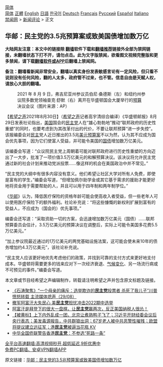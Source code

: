  <!-- 面包屑导航 --> <div class="breadcrumb"><!-- GTranslate: https://gtranslate.io/ -->  <div class="switcher notranslate">  <div class="selected">  <a href="#" onclick="return false;"> 简体</a>  </div>  <div class="option">  <a href="https://www.bannedbook.org" onclick="doGTranslate('zh-CN|zh-CN');jQuery('div.switcher div.selected a').html(jQuery(this).html());return false;" title="简体中文" class="nturl selected"> 简体</a>  <a href="https://www.bannedbook.org/zh-tw/" onclick="doGTranslate('zh-CN|zh-TW');jQuery('div.switcher div.selected a').html(jQuery(this).html());return false;" title="繁體中文" class="nturl"> 正體</a>  <a href="https://www.bannedbook.org/en/" onclick="doGTranslate('zh-CN|en');jQuery('div.switcher div.selected a').html(jQuery(this).html());return false;" title="English" class="nturl"> English</a>  <a href="https://www.bannedbook.org/ja/" onclick="doGTranslate('zh-CN|ja');jQuery('div.switcher div.selected a').html(jQuery(this).html());return false;" title="日本語" class="nturl"> 日語</a>  <a href="https://www.bannedbook.org/ko/" onclick="doGTranslate('zh-CN|ko');jQuery('div.switcher div.selected a').html(jQuery(this).html());return false;" title="한국어" class="nturl"> 한국어</a>  <a href="https://www.bannedbook.org/de/" onclick="doGTranslate('zh-CN|de');jQuery('div.switcher div.selected a').html(jQuery(this).html());return false;" title="Deutsch" class="nturl"> Deutsch</a>  <a href="https://www.bannedbook.org/fr/" onclick="doGTranslate('zh-CN|fr');jQuery('div.switcher div.selected a').html(jQuery(this).html());return false;" title="Français" class="nturl"> Français</a>  <a href="https://www.bannedbook.org/ru/" onclick="doGTranslate('zh-CN|ru');jQuery('div.switcher div.selected a').html(jQuery(this).html());return false;" title="Русский" class="nturl"> Русский</a>  <a href="https://www.bannedbook.org/es/" onclick="doGTranslate('zh-CN|es');jQuery('div.switcher div.selected a').html(jQuery(this).html());return false;" title="Español" class="nturl"> Español</a>  <a href="https://www.bannedbook.org/it/" onclick="doGTranslate('zh-CN|it');jQuery('div.switcher div.selected a').html(jQuery(this).html());return false;" title="Italiano" class="nturl"> Italiano</a>  </div>  </div>      <div class='breadcrumb-sub'><!-- Breadcrumb NavXT 6.3.0 --> <a href="https://www.bannedbook.org/" class="home">禁闻网</a> &gt; <a href="https://www.bannedbook.org/bnews/comments/" class="category">新闻评论</a> &gt; 正文</div></div><h2>华邮：民主党的3.5兆预算案或致美国债增加数万亿</h2> <p class="notice"><b>大陆网友注意：本文中的链接除 <a href="https://github.com/bannedbook/fanqiang" >翻墙</a>软件下载和<a href="https://github.com/killgcd/justmysocks/blob/master/README.md">翻墙推荐</a>链接外全部为禁网链接，未翻墙状态下打不开，请勿点击。此为文字版禁闻，欲看图文视频完整版和更多禁闻，请下载<a href="https://github.com/bannedbook/fanqiang">翻墙软件或APP</a>后翻墙上禁闻网。</p><p>备注：翻墙看新闻非常安全，翻墙以真实身份发表敏感言论有一定风险，但只看不说则没有任何风险，翻的人太多，政府管不过来，也不管。信息自由是天赋人权，请放心大胆的翻墙。</b></p>  <div class="entry"> <figure> <p><figcaption>2021 年 8 月 9 日，弗吉尼亚州参议员伯尼·桑德斯（左）和纽约州参议院多数党领袖查克·舒默（右）离开在华盛顿国会大厦举行的<a href="https://www.bannedbook.org/bnews/tag/%E9%A2%84%E7%AE%97/" class="st_tag internal_tag" rel="tag" title="标签 预算 下的日志">预算</a>决议会议（图片来源：AP）</figcaption></figure> <p>【<span class='wp_keywordlink_affiliate'><a href="https://www.soundofhope.org" title="希望之声" target="_blank">希望之声</a></span>2021年8月30日】（<a href="https://www.bannedbook.org/bnews/tag/%e5%b8%8c%e6%9c%9b%e4%b9%8b%e5%a3%b0/" class="st_tag internal_tag" rel="tag" title="标签 希望之声 下的日志">希望之声</a>记者高宇清综合编译）《华盛顿邮报》8月29日发表社论指出，<a href="https://www.bannedbook.org/bnews/tag/%e7%be%8e%e5%9b%bd/" class="st_tag internal_tag" rel="tag" title="标签 美国 下的日志">美国</a>国会的<a href="https://www.bannedbook.org/bnews/tag/%e6%b0%91%e4%b8%bb%e5%85%9a/" class="st_tag internal_tag" rel="tag" title="标签 民主党 下的日志">民主党</a>人在“雄心勃勃地”推动“联邦政府的历史性重塑”的同时，也要考虑到为其改革付出的代价，不要让联邦预算“进一步失控”。该报编委会对<a href="https://www.bannedbook.org/bnews/tag/%e6%b0%91%e4%b8%bb/" class="st_tag internal_tag" rel="tag" title="标签 民主 下的日志">民主</a>党人近日推出的3.5兆<a href="https://www.bannedbook.org/bnews/tag/%e7%be%8e%e5%85%83/" class="st_tag internal_tag" rel="tag" title="标签 美元 下的日志">美元</a><a href="https://www.bannedbook.org/bnews/tag/%E9%A2%84%E7%AE%97%E6%A1%88/" class="st_tag internal_tag" rel="tag" title="标签 预算案 下的日志">预算案</a>不以为然，认为其不应成为国会优先事项，因为它们使富人受益，并可能令美国的<a href="https://www.bannedbook.org/bnews/tag/%e5%9b%bd%e5%80%ba/" class="st_tag internal_tag" rel="tag" title="标签 国债 下的日志">国债</a>增加数万亿美元。</p> <p>该编委会写道：“众议院民主党上周朝着可能对联邦政府进行历史性重塑的方向迈出了一大步，批准了一项价值3.5万亿美元的和解预算决议。该决议将允许民主党通过新的社会计划来推动党派投票&#8230;&#8230;像这样的机会在美国政治中并不常见。”</p>  <p>“民主党的大纲中有很多内容没有意义。他们希望让社区大学对所有人免费，即使是富有的学生，”编委会写道，“但增加佩尔助学金或其它基于需求的援助才能更好地将资金用于需要帮助的人，并且可以用于四年制和两年制学位。”</p> <p>《<a href="https://www.bannedbook.org/bnews/tag/%E5%8D%8E%E9%82%AE/" class="st_tag internal_tag" rel="tag" title="标签 华邮 下的日志">华邮</a>》认为，降低医疗保险的资格年龄可能会使高收入者受益，但一些老年人可以使用医疗保险下的额外福利。社论补充说：“将这些慷慨的新权利扩展到富有的受益人，不应成为（国会的）优先事项。”</p>  <p>编委会还写道：“采取资助一切的方案，会迅速增加数万亿美元（国债）&#8230;&#8230;联邦预算委员会估计，3.5万亿美元的预算决议在调整后，实际上可能令美国多花费5.5万亿美元。”</p> <p>“加上参议院最近通过的1万亿美元的两党基础设施​​法案，这可能会使未来10年的债务增加约4.3万亿美元”，该社论补充说。</p>  <p>“民主党人应该更好地优先考虑他们的政策，并找到可靠的支付方式来更好地支付成本。华盛顿将需要更多的钱来应对下一次经济衰退、<span class='wp_keywordlink'><a href="https://www.bannedbook.org/bnews/ssgc/20180904/993719.html" title="《魔鬼在统治着我们的世界(23)：环保主义(上)》" target="_blank">气候变化</a></span>、另一场流行病或不可预见的事件。”编委会写道。</p> <p>本文章或节目经希望之声编辑制作，转载请注明希望之声并包含原文标题及链接。 </p>  <ul class='op-related-articles' title='相关阅读'> <li><a href='https://www.bannedbook.org/bnews/bannedvideo/20210830/1615702.html' target='_blank'>《石涛聚焦》“一个母亲的痛斥：选举欺诈的<b>民主党</b>投票者 杀死了我儿子”川普愤怒转载 主流媒体熄声（29/08）</a></li> <li><a href='https://www.bannedbook.org/bnews/topimagenews/20210830/1615463.html' target='_blank'>撤军阿富汗大失民心 美<b>民主党</b>担忧冲击2022期中选举</a></li> <li><a href='https://www.bannedbook.org/bnews/bannedvideo/20210828/1614915.html' target='_blank'>阿富汗是拜登下的很大一盘棋，让<b>民主党</b>赢两次，反正美国纳税人很怂！</a></li> <li><a href='https://www.bannedbook.org/bnews/bannedvideo/20210825/1612586.html' target='_blank'>【被黄标】上下内外乱成一团，北京让煮熟鸭子飞了；习近平开财经委会议后 央行表态；美发毒源报告，中共群狼出洞；67岁老人被中共恶警性摧残；欧盟将提议建立远征军；港<b>民主党</b>被逼当花瓶  KV</a></li> <li><a href='https://www.bannedbook.org/bnews/headline/20210825/1612499.html' target='_blank'>中华全国侨联警告香港<b>民主党</b>：不参选“死路一条”</a></li> </ul> <p class="texttj"> <a href="https://github.com/bannedbook/fanqiang/wiki/V2ray%E6%9C%BA%E5%9C%BA" target="_blank">全平台高速翻墙:高清视频秒开,超低延迟,9折优惠中</a><br/> <a href="https://github.com/bannedbook/fanqiang/wiki/%E7%A6%81%E9%97%BB%E7%BD%91%E5%AE%89%E5%8D%93%E7%BF%BB%E5%A2%99%E6%96%B0%E9%97%BBAPP" target="_blank">免费PC翻墙、安卓VPN翻墙APP</a></p><p>原文链接：<a class="src_link"  href="https://www.soundofhope.org/post/540263" target="_blank">华邮：民主党的3.5兆预算案或致美国债增加数万亿</a></p><a name='sharetosocial'></a>  <div style="margin-bottom:5px;padding-bottom:5px;clear:both"> <div id="archive-pix-1" class="banner-ads"> <!-- AuctionX Display platform tag START --> <div id="26318x728x90x621x_ADSLOT2" clicktrack="%%CLICK_URL_ESC%%"></div> <!-- AuctionX Display platform tag END --> </div> <div id="archive-pix-2" class="banner-ads"> <!-- AuctionX Display platform tag START --> <div id="26315x300x250x621x_ADSLOT2" clicktrack="%%CLICK_URL_ESC%%"></div> <!-- AuctionX Display platform tag END --> </div> </div>  <div id="archive-pix-1" class="banner-ads"> <!-- AuctionX Display platform tag START --> <div id="26318x728x90x621x_ADSLOT3" clicktrack="%%CLICK_URL_ESC%%"></div> <!-- AuctionX Display platform tag END --> </div> </div><!--END ENTRY--> 